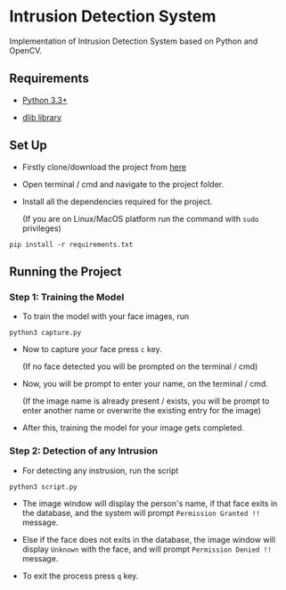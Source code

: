 # Intrusion Detection System

Implementation of Intrusion Detection System based on Python and OpenCV.

## Requirements

* [Python 3.3+](https://www.python.org/downloads/)

* [dlib library](https://gist.github.com/ageitgey/629d75c1baac34dfa5ca2a1928a7aeaf)

## Set Up

* Firstly clone/download the project from [here](https://github.com/vishalpolley/Intrusion-Detection/archive/master.zip)

* Open terminal / cmd and navigate to the project folder.

* Install all the dependencies required for the project.

  (If you are on Linux/MacOS platform run the command with `sudo` privileges)
```
pip install -r requirements.txt
```

## Running the Project

### **Step 1: Training the Model**

* To train the model with your face images, run
```
python3 capture.py
```

* Now to capture your face press `c` key.

  (If no face detected you will be prompted on the terminal / cmd)

* Now, you will be prompt to enter your name, on the terminal / cmd.

  (If the image name is already present / exists, you will be prompt to enter another name or overwrite the existing entry for the image)

* After this, training the model for your image gets completed.

### **Step 2: Detection of any Intrusion**

* For detecting any instrusion, run the script
```
python3 script.py
```

* The image window will display the person's name, if that face exits in the database, and the system will prompt `Permission Granted !!` message.

* Else if the face does not exits in the database, the image window will display `Unknown` with the face, and will prompt `Permission Denied !!` message.

* To exit the process press `q` key.
